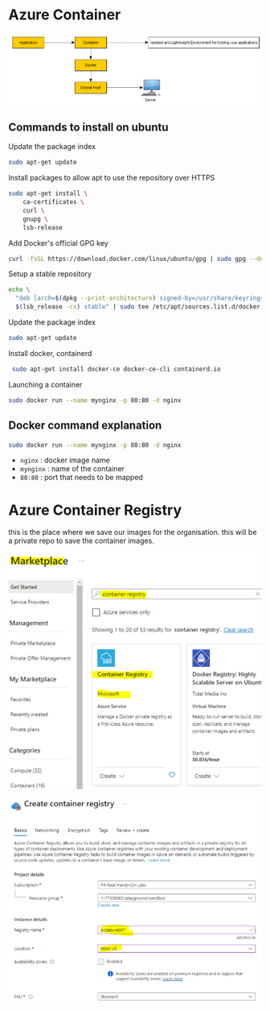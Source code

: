 # Azure Container

![docker](docker.png)
## Commands to install on ubuntu
Update the package index
```bash
sudo apt-get update
```
Install packages to allow apt to use the repository over HTTPS
```bash
sudo apt-get install \
    ca-certificates \
    curl \
    gnupg \
    lsb-release
```
Add Docker's official GPG key
```bash
curl -fsSL https://download.docker.com/linux/ubuntu/gpg | sudo gpg --dearmor -o /usr/share/keyrings/docker-archive-keyring.gpg
```
Setup a stable repository
```bash
echo \
  "deb [arch=$(dpkg --print-architecture) signed-by=/usr/share/keyrings/docker-archive-keyring.gpg] https://download.docker.com/linux/ubuntu \
  $(lsb_release -cs) stable" | sudo tee /etc/apt/sources.list.d/docker.list > /dev/null
```
Update the package index
```bash
sudo apt-get update
```
Install docker, containerd
```bash
 sudo apt-get install docker-ce docker-ce-cli containerd.io
```
Launching a container
```bash
sudo docker run --name mynginx -p 80:80 -d nginx
```

## Docker command explanation
```bash
sudo docker run --name mynginx -p 80:80 -d nginx
```
* `nginx`   : docker image name
* `mynginx` : name of the container
* `80:80` : port that needs to be mapped

# Azure Container Registry
this is the place where we save our images for the organisation. this will be a private repo to save the container images.

![azure_container_registry](container_registry_in_azure.png)

![azure_container_registry_form](azure_container_registry_form.png)
